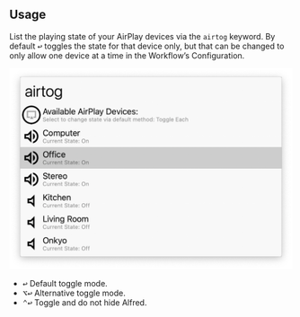 ## Usage

List the playing state of your AirPlay devices via the `airtog` keyword. By default <kbd>↩</kbd> toggles the state for that device only, but that can be changed to only allow one device at a time in the Workflow’s Configuration.

![Listing AirPlay devices](images/airtog.png)

* <kbd>↩</kbd> Default toggle mode.
* <kbd>⌥</kbd><kbd>↩</kbd> Alternative toggle mode.
* <kbd>⌃</kbd><kbd>↩</kbd> Toggle and do not hide Alfred.
